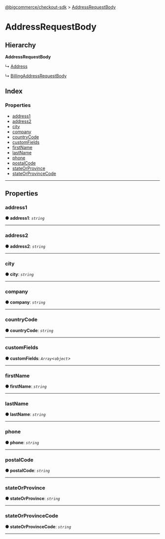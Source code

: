 [@bigcommerce/checkout-sdk](../README.md) > [AddressRequestBody](../interfaces/addressrequestbody.md)

# AddressRequestBody

## Hierarchy

**AddressRequestBody**

↳  [Address](address.md)

↳  [BillingAddressRequestBody](billingaddressrequestbody.md)

## Index

### Properties

* [address1](addressrequestbody.md#address1)
* [address2](addressrequestbody.md#address2)
* [city](addressrequestbody.md#city)
* [company](addressrequestbody.md#company)
* [countryCode](addressrequestbody.md#countrycode)
* [customFields](addressrequestbody.md#customfields)
* [firstName](addressrequestbody.md#firstname)
* [lastName](addressrequestbody.md#lastname)
* [phone](addressrequestbody.md#phone)
* [postalCode](addressrequestbody.md#postalcode)
* [stateOrProvince](addressrequestbody.md#stateorprovince)
* [stateOrProvinceCode](addressrequestbody.md#stateorprovincecode)

---

## Properties

<a id="address1"></a>

###  address1

**● address1**: *`string`*

___
<a id="address2"></a>

###  address2

**● address2**: *`string`*

___
<a id="city"></a>

###  city

**● city**: *`string`*

___
<a id="company"></a>

###  company

**● company**: *`string`*

___
<a id="countrycode"></a>

###  countryCode

**● countryCode**: *`string`*

___
<a id="customfields"></a>

###  customFields

**● customFields**: *`Array`<`object`>*

___
<a id="firstname"></a>

###  firstName

**● firstName**: *`string`*

___
<a id="lastname"></a>

###  lastName

**● lastName**: *`string`*

___
<a id="phone"></a>

###  phone

**● phone**: *`string`*

___
<a id="postalcode"></a>

###  postalCode

**● postalCode**: *`string`*

___
<a id="stateorprovince"></a>

###  stateOrProvince

**● stateOrProvince**: *`string`*

___
<a id="stateorprovincecode"></a>

###  stateOrProvinceCode

**● stateOrProvinceCode**: *`string`*

___


